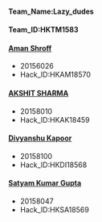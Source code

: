 #### Team_Name:Lazy_dudes
#### Team_ID:HKTM1583

#### [Aman Shroff](https://github.com/astro6026)
- 20156026
- Hack_ID:HKAM18570

#### [AKSHIT SHARMA](https://github.com/khitk9738)
- 20158010
- Hack_ID:HKAK18459

#### [Divyanshu Kapoor](https://github.com/divyanshukapoor)
- 20158100
- Hack_ID:HKDI18568

#### [Satyam Kumar Gupta](https://github.com/satyam0298)
- 20158047
- Hack_ID:HKSA18569
